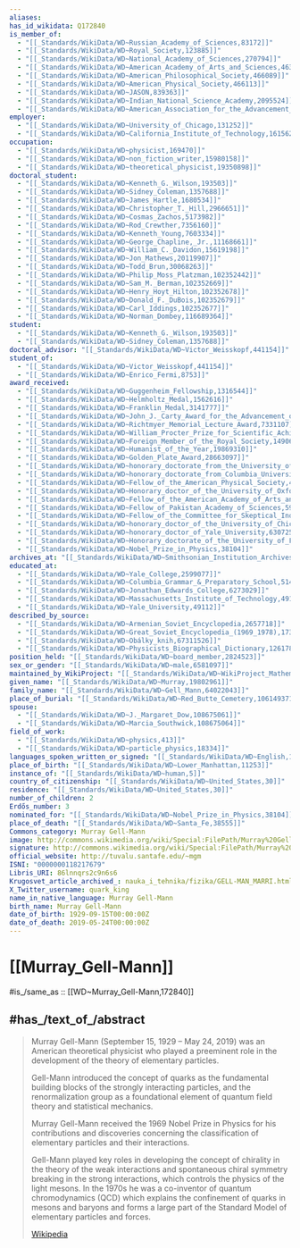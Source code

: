 ```yaml
---
aliases:
has_id_wikidata: Q172840
is_member_of:
  - "[[_Standards/WikiData/WD~Russian_Academy_of_Sciences,83172]]"
  - "[[_Standards/WikiData/WD~Royal_Society,123885]]"
  - "[[_Standards/WikiData/WD~National_Academy_of_Sciences,270794]]"
  - "[[_Standards/WikiData/WD~American_Academy_of_Arts_and_Sciences,463303]]"
  - "[[_Standards/WikiData/WD~American_Philosophical_Society,466089]]"
  - "[[_Standards/WikiData/WD~American_Physical_Society,466113]]"
  - "[[_Standards/WikiData/WD~JASON,839363]]"
  - "[[_Standards/WikiData/WD~Indian_National_Science_Academy,2095524]]"
  - "[[_Standards/WikiData/WD~American_Association_for_the_Advancement_of_Science,40358]]"
employer:
  - "[[_Standards/WikiData/WD~University_of_Chicago,131252]]"
  - "[[_Standards/WikiData/WD~California_Institute_of_Technology,161562]]"
occupation:
  - "[[_Standards/WikiData/WD~physicist,169470]]"
  - "[[_Standards/WikiData/WD~non_fiction_writer,15980158]]"
  - "[[_Standards/WikiData/WD~theoretical_physicist,19350898]]"
doctoral_student:
  - "[[_Standards/WikiData/WD~Kenneth_G._Wilson,193503]]"
  - "[[_Standards/WikiData/WD~Sidney_Coleman,1357688]]"
  - "[[_Standards/WikiData/WD~James_Hartle,1680534]]"
  - "[[_Standards/WikiData/WD~Christopher_T._Hill,2966651]]"
  - "[[_Standards/WikiData/WD~Cosmas_Zachos,5173982]]"
  - "[[_Standards/WikiData/WD~Rod_Crewther,7356160]]"
  - "[[_Standards/WikiData/WD~Kenneth_Young,7603334]]"
  - "[[_Standards/WikiData/WD~George_Chapline,_Jr.,11168661]]"
  - "[[_Standards/WikiData/WD~William_C._Davidon,15619198]]"
  - "[[_Standards/WikiData/WD~Jon_Mathews,20119907]]"
  - "[[_Standards/WikiData/WD~Todd_Brun,30068263]]"
  - "[[_Standards/WikiData/WD~Philip_Moss_Platzman,102352442]]"
  - "[[_Standards/WikiData/WD~Sam_M._Berman,102352669]]"
  - "[[_Standards/WikiData/WD~Henry_Hoyt_Hilton,102352678]]"
  - "[[_Standards/WikiData/WD~Donald_F._DuBois,102352679]]"
  - "[[_Standards/WikiData/WD~Carl_Iddings,102352677]]"
  - "[[_Standards/WikiData/WD~Norman_Dombey,116689364]]"
student:
  - "[[_Standards/WikiData/WD~Kenneth_G._Wilson,193503]]"
  - "[[_Standards/WikiData/WD~Sidney_Coleman,1357688]]"
doctoral_advisor: "[[_Standards/WikiData/WD~Victor_Weisskopf,441154]]"
student_of:
  - "[[_Standards/WikiData/WD~Victor_Weisskopf,441154]]"
  - "[[_Standards/WikiData/WD~Enrico_Fermi,8753]]"
award_received:
  - "[[_Standards/WikiData/WD~Guggenheim_Fellowship,1316544]]"
  - "[[_Standards/WikiData/WD~Helmholtz_Medal,1562616]]"
  - "[[_Standards/WikiData/WD~Franklin_Medal,3141777]]"
  - "[[_Standards/WikiData/WD~John_J._Carty_Award_for_the_Advancement_of_Science,6240976]]"
  - "[[_Standards/WikiData/WD~Richtmyer_Memorial_Lecture_Award,7331107]]"
  - "[[_Standards/WikiData/WD~William_Procter_Prize_for_Scientific_Achievement,8017107]]"
  - "[[_Standards/WikiData/WD~Foreign_Member_of_the_Royal_Society,14906020]]"
  - "[[_Standards/WikiData/WD~Humanist_of_the_Year,19869310]]"
  - "[[_Standards/WikiData/WD~Golden_Plate_Award,28663097]]"
  - "[[_Standards/WikiData/WD~honorary_doctorate_from_the_University_of_Cambridge,41795465]]"
  - "[[_Standards/WikiData/WD~honorary_doctorate_from_Columbia_University,41795590]]"
  - "[[_Standards/WikiData/WD~Fellow_of_the_American_Physical_Society,41955909]]"
  - "[[_Standards/WikiData/WD~Honorary_doctor_of_the_University_of_Oxford,42043175]]"
  - "[[_Standards/WikiData/WD~Fellow_of_the_American_Academy_of_Arts_and_Sciences,52382875]]"
  - "[[_Standards/WikiData/WD~Fellow_of_Pakistan_Academy_of_Sciences,59767926]]"
  - "[[_Standards/WikiData/WD~Fellow_of_the_Committee_for_Skeptical_Inquiry,61745062]]"
  - "[[_Standards/WikiData/WD~honorary_doctor_of_the_University_of_Chicago,63072267]]"
  - "[[_Standards/WikiData/WD~honorary_doctor_of_Yale_University,63072513]]"
  - "[[_Standards/WikiData/WD~Honorary_doctorate_of_the_University_of_Florida,110610920]]"
  - "[[_Standards/WikiData/WD~Nobel_Prize_in_Physics,38104]]"
archives_at: "[[_Standards/WikiData/WD~Smithsonian_Institution_Archives,2154134]]"
educated_at:
  - "[[_Standards/WikiData/WD~Yale_College,2599077]]"
  - "[[_Standards/WikiData/WD~Columbia_Grammar_&_Preparatory_School,5149700]]"
  - "[[_Standards/WikiData/WD~Jonathan_Edwards_College,6273029]]"
  - "[[_Standards/WikiData/WD~Massachusetts_Institute_of_Technology,49108]]"
  - "[[_Standards/WikiData/WD~Yale_University,49112]]"
described_by_source:
  - "[[_Standards/WikiData/WD~Armenian_Soviet_Encyclopedia,2657718]]"
  - "[[_Standards/WikiData/WD~Great_Soviet_Encyclopedia_(1969_1978),17378135]]"
  - "[[_Standards/WikiData/WD~Obálky_knih,67311526]]"
  - "[[_Standards/WikiData/WD~Physicists_Biographical_Dictionary,126178049]]"
position_held: "[[_Standards/WikiData/WD~board_member,2824523]]"
sex_or_gender: "[[_Standards/WikiData/WD~male,6581097]]"
maintained_by_WikiProject: "[[_Standards/WikiData/WD~WikiProject_Mathematics,8487137]]"
given_name: "[[_Standards/WikiData/WD~Murray,19802961]]"
family_name: "[[_Standards/WikiData/WD~Gell_Mann,64022043]]"
place_of_burial: "[[_Standards/WikiData/WD~Red_Butte_Cemetery,106149371]]"
spouse:
  - "[[_Standards/WikiData/WD~J._Margaret_Dow,108675061]]"
  - "[[_Standards/WikiData/WD~Marcia_Southwick,108675064]]"
field_of_work:
  - "[[_Standards/WikiData/WD~physics,413]]"
  - "[[_Standards/WikiData/WD~particle_physics,18334]]"
languages_spoken_written_or_signed: "[[_Standards/WikiData/WD~English,1860]]"
place_of_birth: "[[_Standards/WikiData/WD~Lower_Manhattan,11253]]"
instance_of: "[[_Standards/WikiData/WD~human,5]]"
country_of_citizenship: "[[_Standards/WikiData/WD~United_States,30]]"
residence: "[[_Standards/WikiData/WD~United_States,30]]"
number_of_children: 2
Erdős_number: 3
nominated_for: "[[_Standards/WikiData/WD~Nobel_Prize_in_Physics,38104]]"
place_of_death: "[[_Standards/WikiData/WD~Santa_Fe,38555]]"
Commons_category: Murray Gell-Mann
image: http://commons.wikimedia.org/wiki/Special:FilePath/Murray%20Gell-Mann%20-%20World%20Economic%20Forum%20Annual%20Meeting%202012.jpg
signature: http://commons.wikimedia.org/wiki/Special:FilePath/Murray%20Gell-Mann%20signature.JPG
official_website: http://tuvalu.santafe.edu/~mgm
ISNI: "0000000118217679"
Libris_URI: 86lnnqrs2c9n6s6
Krugosvet_article_archived_: nauka_i_tehnika/fizika/GELL-MAN_MARRI.html
X_Twitter_username: quark_king
name_in_native_language: Murray Gell-Mann
birth_name: Murray Gell-Mann
date_of_birth: 1929-09-15T00:00:00Z
date_of_death: 2019-05-24T00:00:00Z
---
```


# [[Murray_Gell-Mann]] 

#is_/same_as :: [[WD~Murray_Gell-Mann,172840]] 

## #has_/text_of_/abstract 

> Murray Gell-Mann (September 15, 1929 – May 24, 2019) 
> was an American theoretical physicist 
> who played a preeminent role in the development of the theory of elementary particles. 
> 
> Gell-Mann introduced the concept of quarks 
> as the fundamental building blocks of the strongly interacting particles, 
> and the renormalization group as a foundational element of quantum field theory 
> and statistical mechanics. 
> 
> Murray Gell-Mann received the 1969 Nobel Prize in Physics 
> for his contributions and discoveries concerning the classification of elementary particles 
> and their interactions. 
>
> Gell-Mann played key roles in developing the concept of chirality in the theory of the weak interactions and spontaneous chiral symmetry breaking in the strong interactions, which controls the physics of the light mesons. In the 1970s he was a co-inventor of quantum chromodynamics (QCD) which explains the confinement of quarks in mesons and baryons and forms a large part of the Standard Model of elementary particles and forces.
>
> [Wikipedia](https://en.wikipedia.org/wiki/Murray%20Gell-Mann) 

